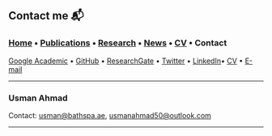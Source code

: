 
## Contact me 📬
###  [Home](/index) • [Publications](/publications) • [Research](/research) • [News](/news) • [CV](/brief_cv)  • Contact                        


<a href="https://scholar.google.com/citations?user=u06UNxwAAAAJ&hl=en" target="_blank">Google Academic</a>  • <a href="https://github.com/usmanahmad11" target="_blank">GitHub</a> • <a href="https://www.researchgate.net/profile/Usman-Ahmad-44?ev=hdr_xprf" target="_blank">ResearchGate</a> • <a href="https://twitter.com/usmanahmaad50" target="_blank">Twitter</a> • <a href="https://www.linkedin.com/in/usman-ahmad-005837140/" target="_blank">LinkedIn</a>• [CV](/files/CV_UsmanAhmad.pdf) • [E-mail](mailto:usmanahmad50@outlook.com?subject=%20Hello,%20Usman) 


---

### **Usman Ahmad**                 
Contact: [usman@bathspa.ae](mailto:usman@bathspa.ae?subject=%20Hello,%20Usman), [usmanahmad50@outlook.com](mailto:usmanahmad50@outlook.com?subject=%20Hello,%20Usman) 

                                                           
---

